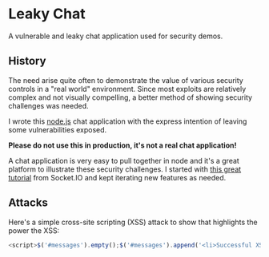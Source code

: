 # Leaky Chat

A vulnerable and leaky chat application used for security demos.

## History

The need arise quite often to demonstrate the value of various security controls in a "real world" environment. Since most exploits are relatively complex and not visually compelling, a better method of showing security challenges was needed.

I wrote this [node.js](https://nodejs.org) chat application with the express intention of leaving some vulnerabilities exposed.

**Please do not use this in production, it's not a real chat application!**

A chat application is very easy to pull together in node and it's a great platform to illustrate these security challenges. I started with [this great tutorial](http://socket.io/get-started/chat/) from Socket.IO and kept iterating new features as needed.

## Attacks

Here's a simple cross-site scripting (XSS) attack to show that highlights the power the XSS:

```javascript
<script>$('#messages').empty();$('#messages').append('<li>Successful XSS attack</li>');</script>
```